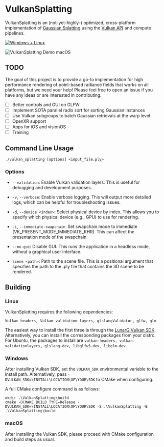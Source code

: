 # VulkanSplatting
VulkanSplatting is an (not-yet-highly-) optimized, cross-platform implementation of [Gaussian Splatting](https://repo-sam.inria.fr/fungraph/3d-gaussian-splatting/) using the [Vulkan API](https://www.khronos.org/vulkan/) and compute pipelines.

[![Windows + Linux](https://github.com/shg8/VulkanSplatting/actions/workflows/cmake-multi-platform.yml/badge.svg?branch=main)](https://github.com/shg8/VulkanSplatting/actions/workflows/cmake-multi-platform.yml)

![VulkanSplatting Demo macOS](https://github.com/shg8/VulkanSplatting/assets/38004233/66542056-ce30-4998-a612-dd4f6792599e)

## TODO
The goal of this project is to provide a go-to implementation for high performance rendering of point-based radiance fields that works on all platforms, but we need your help! Please feel free to open an issue if you have any ideas or are interested in contributing.

- [ ] Better controls and GUI on GLFW
- [ ] Implement SOTA parallel radix sort for sorting Gaussian instances
- [ ] Use Vulkan subgroups to batch Gaussian retrievals at the warp level
- [ ] OpenXR support
- [ ] Apps for iOS and visionOS
- [ ] Training

## Command Line Usage
```
./vulkan_splatting [options] <input_file.ply>
```

### Options

- `--validation`: Enable Vulkan validation layers. This is useful for debugging and development purposes.

- `-v`, `--verbose`: Enable verbose logging. This will output more detailed logs, which can be helpful for troubleshooting issues.

- `-d`, `--device <index>`: Select physical device by index. This allows you to specify which physical device (e.g., GPU) to use for rendering.

- `-i`, `--immediate-swapchain`: Set swapchain mode to immediate (VK_PRESENT_MODE_IMMEDIATE_KHR). This can affect the presentation mode of the swapchain.

- `--no-gui`: Disable GUI. This runs the application in a headless mode, without a graphical user interface.

- `scene <path>`: Path to the scene file. This is a positional argument that specifies the path to the .ply file that contains the 3D scene to be rendered.

## Building
### Linux
VulkanSplatting requires the following dependencies:

`Vulkan headers, Vulkan validation layers, glslangValidator, glfw, glm`

The easiest way to install the first three is through the [LunarG Vulkan SDK](https://www.lunarg.com/vulkan-sdk/). Alternatively, you can install the corresponding packages from your distro. For Ubuntu, the packages to install are `vulkan-headers, vulkan-validationlayers, glslang-dev, libglfw3-dev, libglm-dev`.

### Windows
After installing Vulkan SDK, set the `VULKAN_SDK` environmental variable to the install path. Alternatively, pass `-DVULKAN_SDK=\INSTALL\LOCATION\OF\YOUR\SDK` to CMake when configuring.

A full CMake configure command is as follows:
```
mkdir .\VulkanSplatting\build
cmake -DCMAKE_BUILD_TYPE=Release -DVULKAN_SDK=\INSTALL\LOCATION\OF\YOUR\SDK -S .\VulkanSplatting -B .\VulkanSplatting\build
```

### macOS
After installing the Vulkan SDK, please proceed with CMake configuration and build steps as usual.
